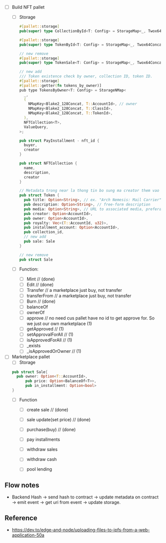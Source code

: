 + [ ] Build NFT pallet
  + [ ] Storage 
    ```rust
    #[pallet::storage]
    pub(super) type CollectionById<T: Config> = StorageMap<_, Twox64Concat, [u8; 16], NFTCollection<T>>;

    #[pallet::storage]
    pub(super) type TokenById<T: Config> = StorageMap<_, Twox64Concat, [u8; 16], NonFungibleToken<T>>;

    // new remove
    #[pallet::storage]
    pub(super) type TokenSale<T: Config> = StorageMap<_, Twox64Concat, [u8; 16], Sale<T>>;

    // new add
    /// Token existence check by owner, collection ID, token ID.
    #[pallet::storage]
    #[pallet::getter(fn tokens_by_owner)]
    pub type TokensByOwner<T: Config> = StorageNMap<
      _,
      (
        NMapKey<Blake2_128Concat, T::AccountId>, // owner
        NMapKey<Blake2_128Concat, T::ClassId>,
        NMapKey<Blake2_128Concat, T::TokenId>,
      ),
      NFTCollection<T>,
      ValueQuery,
    >;
    ```

    ```rust 
    pub struct PayInstallment - nft_id {
      buyer,
      creator
    }

    pub struct NFTCollection {
      name,
      description,
      creator
    }

    // Metadata trong near la thong tin bo sung ma creator them vao nft
    pub struct Token {
      pub title: Option<String>, // ex. "Arch Nemesis: Mail Carrier" or "Parcel #5055"
      pub description: Option<String>, // free-form description
      pub media: Option<String>, // URL to associated media, preferably to decentralized, content-addressed storage
      pub creator: Option<AccountId>,
      pub owner: Option<AccountId>,
      pub royalty: Vec<(T::AccountId, u32)>, 
      pub installment_account: Option<AccountId>,
      pub collection_id,
      // new add
      pub sale: Sale
    }

    // new remove
    pub struct Sale
    ```
  + [ ] Function:
    + [ ] Mint // (done)
    + [ ] Edit // (done)
    + [ ] Transfer // a marketplace just buy, not transfer 
    + [ ] transferFrom // a marketplace just buy, not transfer 
    + [ ] Burn // (done)
    + [ ] balanceOf 
    + [ ] ownerOf 
    + [ ] approve // no need cus pallet have no id to get approve for. So we just our own marketplace (1)
    + [ ] getApproved // (1)
    + [ ] setApprovalForAll // (1)
    + [ ] isApprovedForAll // (1)
    + [ ] _exists
    + [ ] _isApprovedOrOwner // (1)
+ [ ] Marketplace pallet
  + [ ] Storage
  ```rust
  pub struct Sale{
    pub owner: Option<T::AccountId>,
		pub price: Option<BalanceOf<T>>,
		pub in_installment: Option<bool>
  }
  ```
  + [ ] Function
    + [ ] create sale // (done)
    + [ ] sale update(set price) // (done)
    + [ ] purchase(buy) // (done)
    + [ ] pay installments
    + [ ] withdraw sales
    + [ ] withdraw cash
    + [ ] pool lending
  

## Flow notes
+ Backend Hash -> send hash to contract -> update metadata on contract -> emit event -> get uri from event -> update storage. 

## Reference
+ https://dev.to/edge-and-node/uploading-files-to-ipfs-from-a-web-application-50a